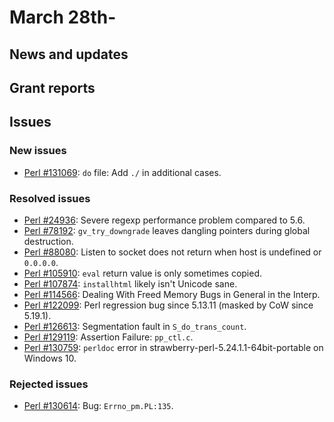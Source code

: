 # March 28th-

## News and updates

## Grant reports

## Issues

### New issues

* [Perl #131069](http://rt.perl.org/Ticket/Display.html?id=131069):
  `do` file: Add `./` in additional cases.

### Resolved issues

* [Perl #24936](http://rt.perl.org/Ticket/Display.html?id=24936):
  Severe regexp performance problem compared to 5.6.
* [Perl #78192](http://rt.perl.org/Ticket/Display.html?id=78192):
  `gv_try_downgrade` leaves dangling pointers during global
  destruction.
* [Perl #88080](http://rt.perl.org/Ticket/Display.html?id=88080):
  Listen to socket does not return when host is undefined or
  `0.0.0.0`.
* [Perl #105910](http://rt.perl.org/Ticket/Display.html?id=105910):
  `eval` return value is only sometimes copied.
* [Perl #107874](http://rt.perl.org/Ticket/Display.html?id=107874):
  `installhtml` likely isn't Unicode sane.
* [Perl #114566](http://rt.perl.org/Ticket/Display.html?id=114566):
  Dealing With Freed Memory Bugs in General in the Interp.
* [Perl #122099](http://rt.perl.org/Ticket/Display.html?id=122099):
  Perl regression bug since 5.13.11 (masked by CoW since 5.19.1).
* [Perl #126613](http://rt.perl.org/Ticket/Display.html?id=126613):
  Segmentation fault in `S_do_trans_count`.
* [Perl #129119](http://rt.perl.org/Ticket/Display.html?id=129119):
  Assertion Failure: `pp_ctl.c`.
* [Perl #130759](http://rt.perl.org/Ticket/Display.html?id=130759):
  `perldoc` error in strawberry-perl-5.24.1.1-64bit-portable on
  Windows 10.

### Rejected issues

* [Perl #130614](http://rt.perl.org/Ticket/Display.html?id=130614):
  Bug: `Errno_pm.PL:135`.

